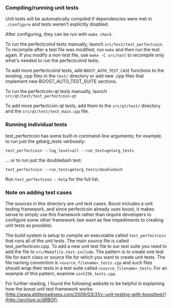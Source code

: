 ### Compiling/running unit tests

Unit tests will be automatically compiled if dependencies were met in `./configure`
and tests weren't explicitly disabled.

After configuring, they can be run with `make check`.

To run the perfectcoind tests manually, launch `src/test/test_perfectcoin`. To recompile
after a test file was modified, run `make` and then run the test again. If you
modify a non-test file, use `make -C src/test` to recompile only what's needed
to run the perfectcoind tests.

To add more perfectcoind tests, add `BOOST_AUTO_TEST_CASE` functions to the existing
.cpp files in the `test/` directory or add new .cpp files that
implement new BOOST_AUTO_TEST_SUITE sections.

To run the perfectcoin-qt tests manually, launch `src/qt/test/test_perfectcoin-qt`

To add more perfectcoin-qt tests, add them to the `src/qt/test/` directory and
the `src/qt/test/test_main.cpp` file.

### Running individual tests

test_perfectcoin has some built-in command-line arguments; for
example, to run just the getarg_tests verbosely:

    test_perfectcoin --log_level=all --run_test=getarg_tests

... or to run just the doubledash test:

    test_perfectcoin --run_test=getarg_tests/doubledash

Run `test_perfectcoin --help` for the full list.

### Note on adding test cases

The sources in this directory are unit test cases.  Boost includes a
unit testing framework, and since perfectcoin already uses boost, it makes
sense to simply use this framework rather than require developers to
configure some other framework (we want as few impediments to creating
unit tests as possible).

The build system is setup to compile an executable called `test_perfectcoin`
that runs all of the unit tests.  The main source file is called
test_perfectcoin.cpp. To add a new unit test file to our test suite you need 
to add the file to `src/Makefile.test.include`. The pattern is to create 
one test file for each class or source file for which you want to create 
unit tests.  The file naming convention is `<source_filename>_tests.cpp` 
and such files should wrap their tests in a test suite 
called `<source_filename>_tests`. For an example of this pattern, 
examine `uint256_tests.cpp`.

For further reading, I found the following website to be helpful in
explaining how the boost unit test framework works:
[http://www.alittlemadness.com/2009/03/31/c-unit-testing-with-boosttest/](http://archive.is/dRBGf).
